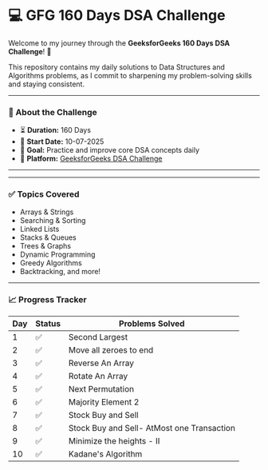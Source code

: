# 💻 GFG 160 Days DSA Challenge

Welcome to my journey through the **GeeksforGeeks 160 Days DSA Challenge**! 🚀

This repository contains my daily solutions to Data Structures and Algorithms problems, as I commit to sharpening my problem-solving skills and staying consistent.

---

### 📌 About the Challenge

- ⏳ **Duration:** 160 Days
- 📅 **Start Date:** 10-07-2025
- 🧠 **Goal:** Practice and improve core DSA concepts daily
- 📝 **Platform:** [GeeksforGeeks DSA Challenge](https://www.geeksforgeeks.org)

---

---

### ✅ Topics Covered

- Arrays & Strings
- Searching & Sorting
- Linked Lists
- Stacks & Queues
- Trees & Graphs
- Dynamic Programming
- Greedy Algorithms
- Backtracking, and more!

---

### 📈 Progress Tracker

| Day | Status | Problems Solved |
|-----|--------|------------------|
| 1   | ✅     | Second Largest |
| 2   | ✅     | Move all zeroes to end |
| 3   | ✅     | Reverse An Array |
| 4  | ✅     | Rotate An Array |
| 5  | ✅     | Next Permutation |
| 6 | ✅     | Majority Element 2 |
| 7 | ✅     | Stock Buy and Sell |
| 8 | ✅   | Stock Buy and Sell- AtMost one Transaction|
| 9 | ✅   | Minimize the heights - II|
| 10 |✅ | Kadane's Algorithm |





